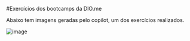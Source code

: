 #Exercícios dos bootcamps da DIO.me

Abaixo tem imagens geradas pelo copilot, um dos exercícios realizados.

![image](https://github.com/ArtLeadAlb/Dio/assets/110507968/7a8dc9db-75d6-4264-a4ac-a0d55ba88355)
